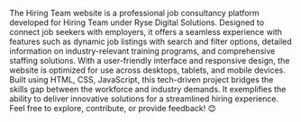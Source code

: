 The Hiring Team website is a professional job consultancy platform developed for Hiring Team under Ryse Digital Solutions. Designed to connect job seekers with employers, it offers a seamless experience with features such as dynamic job listings with search and filter options, detailed information on industry-relevant training programs, and comprehensive staffing solutions. With a user-friendly interface and responsive design, the website is optimized for use across desktops, tablets, and mobile devices. Built using HTML, CSS, JavaScript, this tech-driven project bridges the skills gap between the workforce and industry demands. It exemplifies the ability to deliver innovative solutions for a streamlined hiring experience. Feel free to explore, contribute, or provide feedback! 😊
